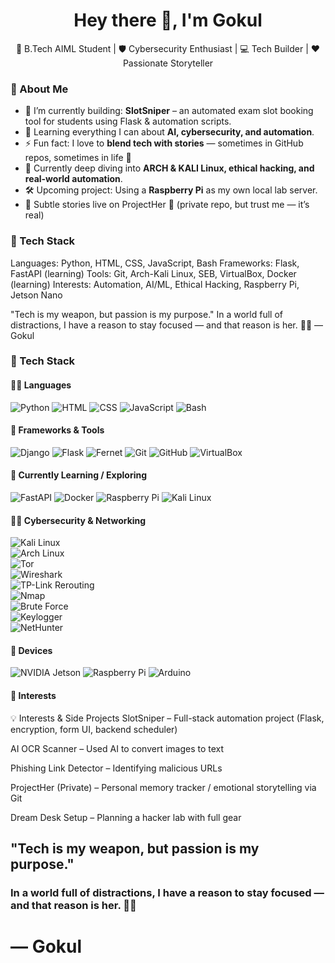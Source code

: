 
<h1 align="center">Hey there 👋, I'm Gokul</h1>

<p align="center">
  🚀 B.Tech AIML Student | 🛡️ Cybersecurity Enthusiast | 💻 Tech Builder | ❤️ Passionate Storyteller
</p>


### 🧠 About Me

- 🔭 I’m currently building: **SlotSniper** – an automated exam slot booking tool for students using Flask & automation scripts.
- 🌱 Learning everything I can about **AI, cybersecurity, and automation**.
- ⚡ Fun fact: I love to **blend tech with stories** — sometimes in GitHub repos, sometimes in life 💙
- 📖 Currently deep diving into **ARCH & KALI Linux, ethical hacking, and real-world automation**.
- 🛠️ Upcoming project: Using a **Raspberry Pi** as my own local lab server.
- 📸 Subtle stories live on ProjectHer 💙 (private repo, but trust me — it’s real)


### 🧰 Tech Stack

Languages: Python, HTML, CSS, JavaScript, Bash
Frameworks: Flask, FastAPI (learning)
Tools: Git, Arch-Kali Linux, SEB, VirtualBox, Docker (learning)
Interests: Automation, AI/ML, Ethical Hacking, Raspberry Pi, Jetson Nano

"Tech is my weapon, but passion is my purpose."
In a world full of distractions, I have a reason to stay focused — and that reason is her. 🤍✨
— Gokul

### 🧰 Tech Stack

#### 👨‍💻 Languages  
![Python](https://img.shields.io/badge/Python-3776AB?style=flat&logo=python&logoColor=white)
![HTML](https://img.shields.io/badge/HTML5-E34F26?style=flat&logo=html5&logoColor=white)
![CSS](https://img.shields.io/badge/CSS3-1572B6?style=flat&logo=css3&logoColor=white)
![JavaScript](https://img.shields.io/badge/JavaScript-F7DF1E?style=flat&logo=javascript&logoColor=black)
![Bash](https://img.shields.io/badge/Bash-4EAA25?style=flat&logo=gnubash&logoColor=white)

#### 🔧 Frameworks & Tools  
![Django](https://img.shields.io/badge/Django-092E20?style=flat&logo=django&logoColor=white)
![Flask](https://img.shields.io/badge/Flask-000000?style=flat&logo=flask&logoColor=white)
![Fernet](https://img.shields.io/badge/Fernet-007ACC?style=flat&logo=python&logoColor=white)
![Git](https://img.shields.io/badge/Git-F05032?style=flat&logo=git&logoColor=white)
![GitHub](https://img.shields.io/badge/GitHub-181717?style=flat&logo=github&logoColor=white)
![VirtualBox](https://img.shields.io/badge/VirtualBox-183A61?style=flat&logo=virtualbox&logoColor=white)

#### 🧪 Currently Learning / Exploring  
![FastAPI](https://img.shields.io/badge/FastAPI-005571?style=flat&logo=fastapi)
![Docker](https://img.shields.io/badge/Docker-2496ED?style=flat&logo=docker&logoColor=white)
![Raspberry Pi](https://img.shields.io/badge/Raspberry%20Pi-A22846?style=flat&logo=raspberrypi&logoColor=white)
![Kali Linux](https://img.shields.io/badge/Kali_Linux-557C94?style=flat&logo=kalilinux&logoColor=white)

#### 🕵️‍♂️ Cybersecurity & Networking  
![Kali Linux](https://img.shields.io/badge/Kali_Linux-557C94?style=flat&logo=kalilinux&logoColor=white)  
![Arch Linux](https://img.shields.io/badge/Arch_Linux-1793D1?style=flat&logo=archlinux&logoColor=white)  
![Tor](https://img.shields.io/badge/Tor-7D4698?style=flat&logo=torproject&logoColor=white)  
![Wireshark](https://img.shields.io/badge/Wireshark-1679A7?style=flat&logo=wireshark&logoColor=white)  
![TP-Link Rerouting](https://img.shields.io/badge/TP--Link%20Router%20Tools-1E8CFF?style=flat&logo=tp-link&logoColor=white)  
![Nmap](https://img.shields.io/badge/Nmap-0076A8?style=flat&logo=nmap&logoColor=white)  
![Brute Force](https://img.shields.io/badge/Brute%20Force-FF6347?style=flat&logo=attack-defense&logoColor=white)  
![Keylogger](https://img.shields.io/badge/Keylogger-D2691E?style=flat&logo=keylogger&logoColor=white)  
![NetHunter](https://img.shields.io/badge/Kali%20NetHunter-FFFFFF?style=flat&logo=kalilinux&logoColor=black)

#### 🔌 Devices  
![NVIDIA Jetson](https://img.shields.io/badge/NVIDIA%20Jetson-76B900?style=flat&logo=nvidia&logoColor=white)
![Raspberry Pi](https://img.shields.io/badge/Raspberry%20Pi-A22846?style=flat&logo=raspberrypi&logoColor=white)
![Arduino](https://img.shields.io/badge/Arduino-00979D?style=flat&logo=arduino&logoColor=white)


#### 🧠 Interests  
💡 Interests & Side Projects
SlotSniper – Full-stack automation project (Flask, encryption, form UI, backend scheduler)

AI OCR Scanner – Used AI to convert images to text

Phishing Link Detector – Identifying malicious URLs

ProjectHer (Private) – Personal memory tracker / emotional storytelling via Git

Dream Desk Setup – Planning a hacker lab with full gear

## "Tech is my weapon, but passion is my purpose."
### In a world full of distractions, I have a reason to stay focused — and that reason is her. 🤍✨
# — Gokul

